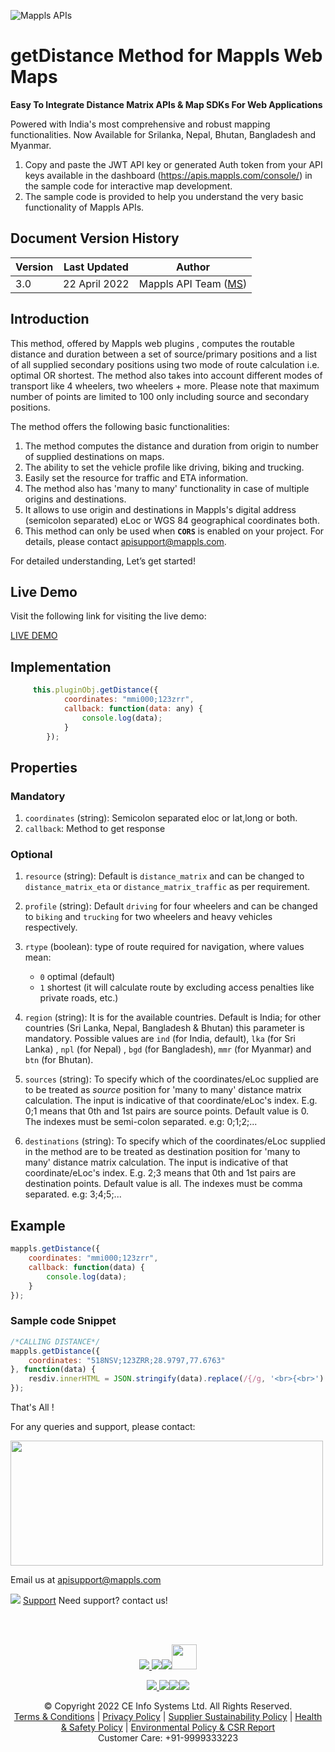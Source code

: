 ![Mappls APIs](https://about.mappls.com/images/mappls-b-logo.svg)

# getDistance Method for Mappls Web Maps

**Easy To Integrate Distance Matrix APIs & Map SDKs For Web Applications**

Powered with India's most comprehensive and robust mapping functionalities. Now Available for Srilanka, Nepal, Bhutan, Bangladesh and Myanmar.

1. Copy and paste the JWT API key or generated Auth token from your API keys available in the dashboard (https://apis.mappls.com/console/) in the sample code for interactive map development.
2. The sample code is provided to help you understand the very basic functionality of Mappls APIs.


## Document Version History

| Version | Last Updated | Author |
| ---- | ---- | ---- |
| 3.0 | 22 April 2022 | Mappls API Team ([MS](https://github.com/mamtasharma117)) |



## Introduction

This method, offered by Mappls web plugins , computes the routable distance and duration between a set of source/primary positions and a list of all supplied secondary positions using two mode of route calculation i.e. optimal OR shortest. The method also takes into account different modes of transport like 4 wheelers, two wheelers + more. Please note that maximum number of points are limited to 100 only including source and secondary positions.

The method offers the following basic functionalities: 
1. The method computes the distance and duration from origin to number of supplied destinations on maps.
2. The ability to set the vehicle profile like driving, biking and trucking.
3. Easily set the resource for traffic and ETA information.
4. The method also has 'many to many' functionality in case of multiple origins and destinations.
5. It allows to use origin and destinations in Mappls's digital address (semicolon separated) eLoc or WGS 84 geographical coordinates both.
6. This method can only be used when **`CORS`** is enabled on your project. For details, please contact apisupport@mappls.com.

For detailed understanding, Let’s get started!

## Live Demo

Visit the following link for visiting the live demo:

[LIVE DEMO](https://www.mapmyindia.com/api/advanced-maps/doc/sample/mapmyindia-maps-distance-matrix-plugin)


## Implementation

```js
     this.pluginObj.getDistance({
            coordinates: "mmi000;123zrr",
            callback: function(data: any) {
                console.log(data);
            }
        });
```

## Properties

### Mandatory

1. `coordinates` (string): Semicolon separated eloc or lat,long or both.
2. `callback`: Method to get response
### Optional
1. `resource` (string): Default is `distance_matrix` and can be changed to `distance_matrix_eta` or `distance_matrix_traffic` as per requirement.
2. `profile` (string): Default `driving` for four wheelers and can be changed to `biking` and `trucking` for two wheelers and heavy vehicles respectively.
3. `rtype` (boolean): type of route required for navigation, where values mean:
    -   `0` optimal (default) 
    -   `1` shortest (it will calculate route by excluding access penalties like private roads, etc.)

4. `region` (string): It is for the available countries. Default is India; for other countries (Sri Lanka, Nepal, Bangladesh & Bhutan) this parameter is mandatory. Possible values are `ind` (for India, default), `lka` (for Sri Lanka) , `npl` (for Nepal) , `bgd` (for Bangladesh), `mmr` (for Myanmar) and `btn` (for Bhutan).

5. `sources` (string): To specify which of the coordinates/eLoc supplied are to be treated as *source* position for 'many to many' distance matrix calculation. The input is indicative of that coordinate/eLoc's index.
E.g. 0;1 means that 0th and 1st pairs are source points. Default value is 0. The indexes must be semi-colon separated. e.g: 0;1;2;...
6. `destinations` (string): To specify which of the coordinates/eLoc supplied in the method are to be treated as destination position for 'many to many' distance matrix calculation. The input is indicative of that coordinate/eLoc's index. 
E.g. 2;3 means that 0th and 1st pairs are destination points. Default value is all. The indexes must be comma separated. e.g: 3;4;5;...

## Example
```js
mappls.getDistance({
    coordinates: "mmi000;123zrr",
    callback: function(data) {
        console.log(data);
    }
});
```

### Sample code Snippet

```js
/*CALLING DISTANCE*/
mappls.getDistance({
    coordinates: "518NSV;123ZRR;28.9797,77.6763"
}, function(data) {
    resdiv.innerHTML = JSON.stringify(data).replace(/{/g, '<br>{<br>').replace(/}/g, '<br>}<br>').replace(/","/g, '",<br>"');
});
```




That's All !


For any queries and support, please contact: 

<img src="https://cdn.mapmyindia.com/mappls_web/maps_widget_v2/images/mappls.svg?service=google_gsuite"  width="500" height="200" />

Email us at [apisupport@mappls.com](mailto:apisupport@mappls.com)


![](https://www.mapmyindia.com/api/img/icons/support.png)
[Support](https://www.mapmyindia.com/api/index.php#f_cont)
Need support? contact us!

<br></br>

[<p align="center"> <img src="https://www.mapmyindia.com/api/img/icons/stack-overflow.png"/> ](https://stackoverflow.com/questions/tagged/mapmyindia-api)[![](https://www.mapmyindia.com/api/img/icons/blog.png)](http://www.mapmyindia.com/blog/)[![](https://www.mapmyindia.com/api/img/icons/gethub.png)](https://github.com/MapmyIndia)[<img src="https://mmi-api-team.s3.ap-south-1.amazonaws.com/API-Team/npm-logo.one-third%5B1%5D.png" height="40"/> </p>](https://www.npmjs.com/org/mapmyindia) 



[<p align="center"> <img src="https://www.mapmyindia.com/june-newsletter/icon4.png"/> ](https://www.facebook.com/MapmyIndia)[![](https://www.mapmyindia.com/june-newsletter/icon2.png)](https://twitter.com/MapmyIndia)[![](https://www.mapmyindia.com/newsletter/2017/aug/llinkedin.png)](https://www.linkedin.com/company/mapmyindia)[![](https://www.mapmyindia.com/june-newsletter/icon3.png)](https://www.youtube.com/user/MapmyIndia/)




<div align="center">© Copyright 2022 CE Info Systems Ltd. All Rights Reserved.</div>

<div align="center"> <a href="https://www.mapmyindia.com/api/terms-&-conditions">Terms & Conditions</a> | <a href="https://www.mapmyindia.com/about/privacy-policy">Privacy Policy</a> | <a href="https://www.mapmyindia.com/pdf/mapmyIndia-sustainability-policy-healt-labour-rules-supplir-sustainability.pdf">Supplier Sustainability Policy</a> | <a href="https://www.mapmyindia.com/pdf/Health-Safety-Management.pdf">Health & Safety Policy</a> | <a href="https://www.mapmyindia.com/pdf/Environment-Sustainability-Policy-CSR-Report.pdf">Environmental Policy & CSR Report</a>

<div align="center">Customer Care: +91-9999333223</div>
